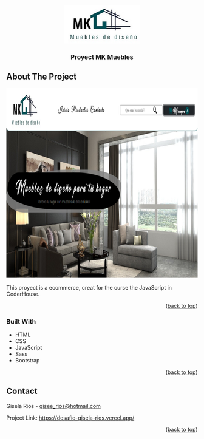

<!-- PROJECT LOGO -->
<br />
<div align="center">
  <a href="https://desafio-gisela-rios.vercel.app/">
    <img src="logo/logo.jpeg" alt="Logo" width="200" height="100">
  </a>

  <h3 align="center">Proyect MK Muebles</h3>
 
</div>

<!-- ABOUT THE PROJECT -->
## About The Project

<a href="https://desafio-gisela-rios.vercel.app/">
    <img src="imagenes/view.png" alt="imagen proyecto" width="1000" height="500" >
  </a>

This proyect is a ecommerce, creat for the curse the JavaScript in CoderHouse.

<p align="right">(<a href="#readme-top">back to top</a>)</p>



### Built With


* HTML
* CSS
* JavaScript
* Sass
* Bootstrap


<p align="right">(<a href="#readme-top">back to top</a>)</p>






<!-- CONTACT -->
## Contact

Gisela Rios  - gisee_rios@hotmail.com

Project Link: https://desafio-gisela-rios.vercel.app/

<p align="right">(<a href="#readme-top">back to top</a>)</p>








